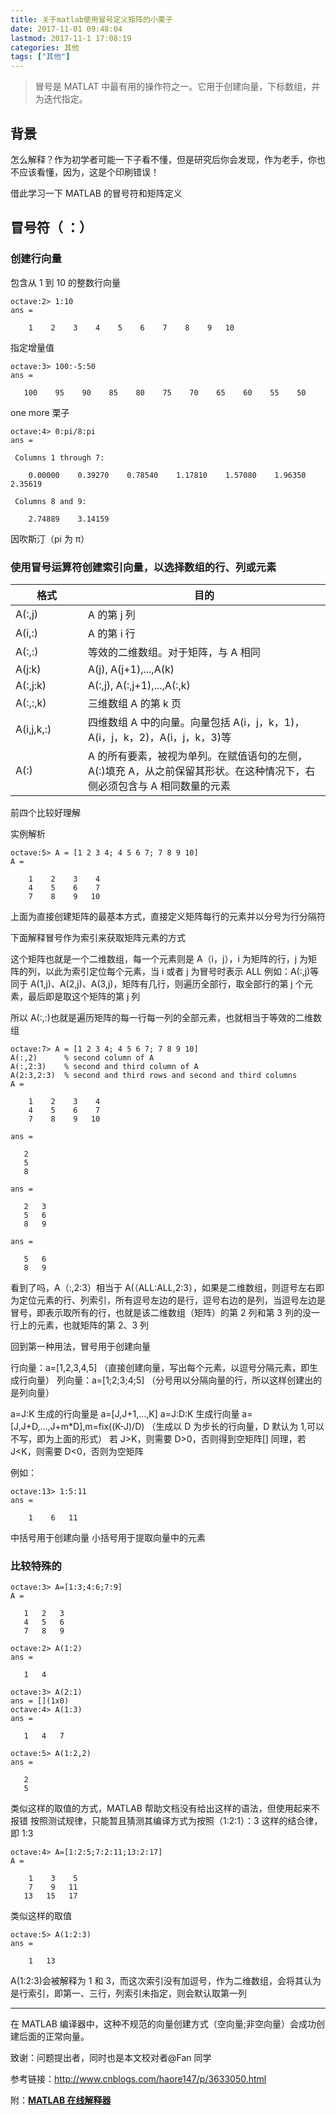 ```yaml
---
title: 关于matlab使用冒号定义矩阵的小栗子
date: 2017-11-01 09:48:04
lastmod: 2017-11-1 17:08:19
categories: 其他
tags: ["其他"]
---
```


> 冒号是 MATLAT 中最有用的操作符之一。它用于创建向量，下标数组，并为迭代指定。

<!--more-->

## 背景

怎么解释？作为初学者可能一下子看不懂，但是研究后你会发现，作为老手，你也不应该看懂，因为，这是个印刷错误！

借此学习一下 MATLAB 的冒号符和矩阵定义

## 冒号符（ ：）

### 创建行向量

包含从 1 到 10 的整数行向量

```
octave:2> 1:10
ans =

    1    2    3    4    5    6    7    8    9   10
```

指定增量值

```
octave:3> 100:-5:50
ans =

   100    95    90    85    80    75    70    65    60    55    50
```

one more 栗子

```
octave:4> 0:pi/8:pi
ans =

 Columns 1 through 7:

    0.00000    0.39270    0.78540    1.17810    1.57080    1.96350    2.35619

 Columns 8 and 9:

    2.74889    3.14159
```

因吹斯汀（pi 为 π）

### 使用冒号运算符创建索引向量，以选择数组的行、列或元素

<style>
table th:first-of-type {
    width: 100px;
}
</style>

| 格式       | 目的                                                                                                                    |
| ---------- | ----------------------------------------------------------------------------------------------------------------------- |
| A(:,j)     | A 的第 j 列                                                                                                             |
| A(i,:)     | A 的第 i 行                                                                                                             |
| A(:,:)     | 等效的二维数组。对于矩阵，与 A 相同                                                                                     |
| A(j:k)     | A(j), A(j+1),...,A(k)                                                                                                   |
| A(:,j:k)   | A(:,j), A(:,j+1),...,A(:,k)                                                                                             |
| A(:,:,k)   | 三维数组 A 的第 k 页                                                                                                    |
| A(i,j,k,:) | 四维数组 A 中的向量。向量包括 A(i，j，k，1)，A(i，j，k，2)，A(i，j，k，3)等                                             |
| A(:)       | A 的所有要素，被视为单列。在赋值语句的左侧，A(:)填充 A，从之前保留其形状。在这种情况下，右侧必须包含与 A 相同数量的元素 |

前四个比较好理解

实例解析

```
octave:5> A = [1 2 3 4; 4 5 6 7; 7 8 9 10]
A =

    1    2    3    4
    4    5    6    7
    7    8    9   10
```

上面为直接创建矩阵的最基本方式，直接定义矩阵每行的元素并以分号为行分隔符

下面解释冒号作为索引来获取矩阵元素的方式

这个矩阵也就是一个二维数组，每一个元素则是 A（i，j），i 为矩阵的行，j 为矩阵的列，以此为索引定位每个元素，当 i 或者 j 为冒号时表示 ALL
例如：A(:,j)等同于 A(1,j)、A(2,j)、A(3,j)，矩阵有几行，则遍历全部行，取全部行的第 j 个元素，最后即是取这个矩阵的第 j 列

所以 A(:,:)也就是遍历矩阵的每一行每一列的全部元素，也就相当于等效的二维数组

```
octave:7> A = [1 2 3 4; 4 5 6 7; 7 8 9 10]
A(:,2)      % second column of A
A(:,2:3)    % second and third column of A
A(2:3,2:3)  % second and third rows and second and third columns
A =

    1    2    3    4
    4    5    6    7
    7    8    9   10

ans =

   2
   5
   8

ans =

   2   3
   5   6
   8   9

ans =

   5   6
   8   9
```

看到了吗，A（:,2:3）相当于 A(（ALL:ALL,2:3），如果是二维数组，则逗号左右即为定位元素的行、列索引，所有逗号左边的是行，逗号右边的是列，当逗号左边是冒号，即表示取所有的行，也就是该二维数组（矩阵）的第 2 列和第 3 列的没一行上的元素，也就矩阵的第 2、3 列

回到第一种用法，冒号用于创建向量

行向量：a=[1,2,3,4,5] （直接创建向量，写出每个元素，以逗号分隔元素，即生成行向量）
列向量：a=[1;2;3;4;5] （分号用以分隔向量的行，所以这样创建出的是列向量）

a=J:K 生成的行向量是 a=[J,J+1,…,K]
a=J:D:K 生成行向量 a=[J,J+D,…,J+m*D],m=fix((K-J)/D) （生成以 D 为步长的行向量，D 默认为 1,可以不写，即为上面的形式）
若 J>K，则需要 D>0，否则得到空矩阵[]
同理，若 J<K，则需要 D<0，否则为空矩阵

例如：

```
octave:13> 1:5:11
ans =

    1    6   11
```

中括号用于创建向量
小括号用于提取向量中的元素

### 比较特殊的

```
octave:3> A=[1:3;4:6;7:9]
A =

   1   2   3
   4   5   6
   7   8   9

octave:2> A(1:2)
ans =

   1   4

octave:3> A(2:1)
ans = [](1x0)
octave:4> A(1:3)
ans =

   1   4   7

octave:5> A(1:2,2)
ans =

   2
   5

```

类似这样的取值的方式，MATLAB 帮助文档没有给出这样的语法，但使用起来不报错
按照测试规律，只能暂且猜测其编译方式为按照（1:2:1）：3 这样的结合律，即 1:3

```
octave:4> A=[1:2:5;7:2:11;13:2:17]
A =

    1    3    5
    7    9   11
   13   15   17
```

类似这样的取值

```
octave:5> A(1:2:3)
ans =

    1   13
```

A(1:2:3)会被解释为 1 和 3，而这次索引没有加逗号，作为二维数组，会将其认为是行索引，即第一、三行，列索引未指定，则会默认取第一列

---

在 MATLAB 编译器中，这种不规范的向量创建方式（空向量;非空向量）会成功创建后面的正常向量。

致谢：问题提出者，同时也是本文校对者@Fan 同学

参考链接：<a href="http://www.cnblogs.com/haore147/p/3633050.html">http://www.cnblogs.com/haore147/p/3633050.html</a>

附：**<a href="http://octave-online.net">MATLAB 在线解释器</a>**
